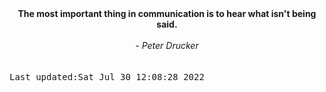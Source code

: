 
<div align="center"><b><span>The most important thing in communication is to hear what isn't being said.</span></b><br><br><i> - Peter Drucker</i></div>
<br><br><kbd>Last updated:Sat Jul 30 12:08:28 2022</kbd>
